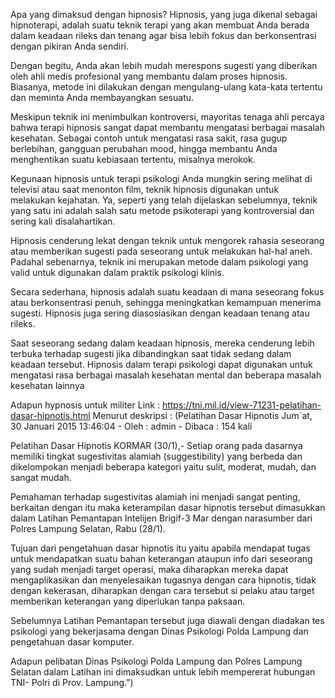 Apa yang dimaksud dengan hipnosis?
Hipnosis, yang juga dikenal sebagai hipnoterapi, adalah suatu teknik terapi yang akan membuat Anda berada dalam keadaan rileks dan tenang agar bisa lebih fokus dan berkonsentrasi dengan pikiran Anda sendiri.

Dengan begitu, Anda akan lebih mudah merespons sugesti yang diberikan oleh ahli medis profesional yang membantu dalam proses hipnosis. Biasanya, metode ini dilakukan dengan mengulang-ulang kata-kata tertentu dan meminta Anda membayangkan sesuatu.

Meskipun teknik ini menimbulkan kontroversi, mayoritas tenaga ahli percaya bahwa terapi hipnosis sangat dapat membantu mengatasi berbagai masalah kesehatan. Sebagai contoh untuk mengatasi rasa sakit, rasa gugup berlebihan, gangguan perubahan mood, hingga membantu Anda menghentikan suatu kebiasaan tertentu, misalnya merokok.

Kegunaan hipnosis untuk terapi psikologi
Anda mungkin sering melihat di televisi atau saat menonton film, teknik hipnosis digunakan untuk melakukan kejahatan. Ya, seperti yang telah dijelaskan sebelumnya, teknik yang satu ini adalah salah satu metode psikoterapi yang kontroversial dan sering kali disalahartikan.

Hipnosis cenderung lekat dengan teknik untuk mengorek rahasia seseorang atau memberikan sugesti pada seseorang untuk melakukan hal-hal aneh. Padahal sebenarnya, teknik ini merupakan metode dalam psikologi yang valid untuk digunakan dalam praktik psikologi klinis.

Secara sederhana, hipnosis adalah suatu keadaan di mana seseorang fokus atau berkonsentrasi penuh, sehingga meningkatkan kemampuan menerima sugesti. Hipnosis juga sering diasosiasikan dengan keadaan tenang atau rileks.

Saat seseorang sedang dalam keadaan hipnosis, mereka cenderung lebih terbuka terhadap sugesti jika dibandingkan saat tidak sedang dalam keadaan tersebut. Hipnosis dalam terapi psikologi dapat digunakan untuk mengatasi rasa berbagai masalah kesehatan mental dan beberapa masalah kesehatan lainnya


Adapun hypnosis untuk militer
Link : https://tni.mil.id/view-71231-pelatihan-dasar-hipnotis.html
Menurut deskripsi :
(Pelatihan Dasar Hipnotis
Jum`at, 30 Januari 2015 13:46:04 - Oleh : admin - Dibaca : 154 kali

Pelatihan Dasar Hipnotis
KORMAR (30/1),- Setiap orang pada dasarnya memiliki tingkat sugestivitas alamiah (suggestibility) yang berbeda dan dikelompokan menjadi beberapa kategori yaitu sulit, moderat, mudah, dan sangat mudah.

Pemahaman terhadap sugestivitas alamiah ini menjadi sangat penting, berkaitan dengan itu maka keterampilan dasar hipnotis tersebut dimasukkan dalam Latihan Pemantapan Intelijen Brigif-3 Mar dengan narasumber dari Polres Lampung Selatan, Rabu (28/1).

Tujuan dari pengetahuan dasar hipnotis itu yaitu apabila mendapat tugas untuk mendapatkan suatu bahan keterangan ataupun info dari seseorang yang sudah menjadi target operasi, maka diharapkan mereka dapat mengaplikasikan dan menyelesaikan tugasnya dengan cara hipnotis, tidak dengan kekerasan, diharapkan dengan cara tersebut si pelaku atau target memberikan keterangan yang diperlukan tanpa paksaan.

Sebelumnya Latihan Pemantapan tersebut juga diawali dengan diadakan tes psikologi yang bekerjasama dengan Dinas Psikologi Polda Lampung dan pengetahuan dasar komputer.

Adapun pelibatan Dinas Psikologi Polda Lampung dan Polres Lampung Selatan dalam Latihan ini dimaksudkan untuk lebih mempererat hubungan TNI- Polri di Prov. Lampung.")
